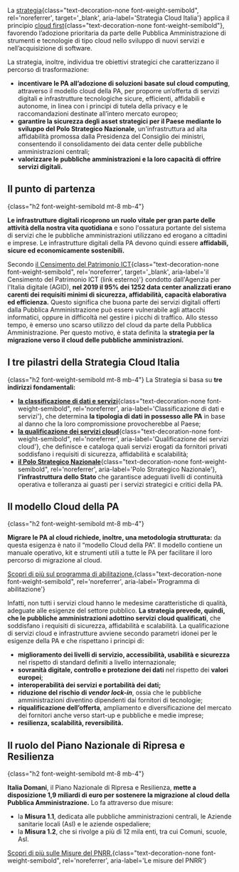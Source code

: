 La [strategia](https://docs.italia.it/italia/cloud-italia/strategia-cloud-italia-docs/it/stabile/index.html){class="text-decoration-none font-weight-semibold", rel='noreferrer', target='\_blank', aria-label='Strategia Cloud Italia'} applica il principio [cloud first](/glossario/#cloud-first){class="text-decoration-none font-weight-semibold"}, favorendo l’adozione prioritaria da parte delle Pubblica Amministrazione di strumenti e tecnologie di tipo cloud nello sviluppo di nuovi servizi e nell’acquisizione di software.

La strategia, inoltre, individua tre obiettivi strategici che caratterizzano il percorso di trasformazione:

- **incentivare le PA all’adozione di soluzioni basate sul cloud computing**, attraverso il modello cloud della PA, per proporre un’offerta di servizi digitali e infrastrutture tecnologiche sicure, efficienti, affidabili e autonome, in linea con i principi di tutela della privacy e le raccomandazioni destinate all’intero mercato europeo;
- **garantire la sicurezza degli asset strategici per il Paese mediante lo sviluppo del Polo Strategico Nazionale**, un'infrastruttura ad alta affidabilità promossa dalla Presidenza del Consiglio dei ministri, consentendo il consolidamento dei data center delle pubbliche amministrazioni centrali;
- **valorizzare le pubbliche amministrazioni e la loro capacità di offrire servizi digitali.**

## Il punto di partenza
{class="h2 font-weight-semibold mt-8 mb-4"}

**Le infrastrutture digitali ricoprono un ruolo vitale per gran parte delle attività della nostra vita quotidiana** e sono l'ossatura portante del sistema di servizi che le pubbliche amministrazioni utilizzano ed erogano a cittadini e imprese. Le infrastrutture digitali della PA devono quindi essere **affidabili, sicure ed economicamente sostenibili.**

Secondo [il Censimento del Patrimonio ICT](https://censimentoict.italia.it/index.html){class="text-decoration-none font-weight-semibold", rel='noreferrer', target='\_blank', aria-label='il Censimento del Patrimonio ICT (link esterno)'} condotto dall'Agenzia per l'Italia digitale (AGID), **nel 2019 il 95% dei 1252 data center analizzati erano carenti dei requisiti minimi di sicurezza, affidabilità, capacità elaborativa ed efficienza.** Questo significa che buona parte dei servizi digitali offerti dalla Pubblica Amministrazione può essere vulnerabile agli attacchi informatici, oppure in difficoltà nel gestire i picchi di traffico. Allo stesso tempo, è emerso uno scarso utilizzo del cloud da parte della Pubblica Amministrazione. Per questo motivo, è stata definita la **strategia per la migrazione verso il cloud delle pubbliche amministrazioni.**

## I tre pilastri della Strategia Cloud Italia
{class="h2 font-weight-semibold mt-8 mb-4"}
La Strategia si basa su **tre indirizzi fondamentali:**
- [**la classificazione di dati e servizi**](/strategia-cloud-pa/classificazione-di-dati-e-servizi){class="text-decoration-none font-weight-semibold", rel='noreferrer', aria-label='Classificazione di dati e servizi'}, che determina **la tipologia di dati in possesso alle PA** in base al danno che la loro compromissione provocherebbe al Paese;
- [**la qualificazione dei servizi cloud**](/qualificazione-servizi-cloud){class="text-decoration-none font-weight-semibold", rel='noreferrer', aria-label='Qualificazione dei servizi cloud'}, che definisce e cataloga quali servizi erogati da fornitori privati soddisfano i requisiti di sicurezza, affidabilità e scalabilità;
- [**il Polo Strategico Nazionale**](strategia-cloud-pa/polo-strategico-nazionale){class="text-decoration-none font-weight-semibold", rel='noreferrer', aria-label='Polo Strrategico Nazionale'}, **l’infrastruttura dello Stato** che garantisce adeguati livelli di continuità operativa e tolleranza  ai guasti per i servizi strategici e critici della PA. 

## Il modello Cloud della PA
{class="h2 font-weight-semibold mt-8 mb-4"}

**Migrare le PA al cloud richiede, inoltre, una metodologia strutturata:** da questa esigenza è nato il “modello Cloud della PA”. Il modello contiene un manuale operativo, kit e strumenti utili a tutte le PA per facilitare il loro percorso di migrazione al cloud.

[Scopri di più sul programma di abilitazione.](/programma-abilitazione-cloud/){class="text-decoration-none font-weight-semibold", rel='noreferrer', aria-label='Programma di abilitazione'}

Infatti, non tutti i servizi cloud hanno le medesime caratteristiche di qualità, adeguate alle esigenze del settore pubblico. **La strategia prevede, quindi, che le pubbliche amministrazioni adottino servizi cloud qualificati**, che soddisfano i requisiti di sicurezza, affidabilità e scalabilità.
La qualificazione di servizi cloud e infrastrutture avviene secondo parametri idonei per le esigenze della PA e che rispettano i principi di:
- **miglioramento dei livelli di servizio, accessibilità, usabilità e sicurezza** nel rispetto di standard definiti a livello internazionale;
- **sovranità digitale, controllo e protezione dei dati** nel rispetto dei **valori europei**;
- **interoperabilità dei servizi e portabilità dei dati;**
- **riduzione del rischio di _vendor lock-in_**, ossia che le pubbliche amministrazioni diventino dipendenti dai fornitori di tecnologie;
- **riqualificazione dell’offerta**, ampliamento e diversificazione del mercato dei fornitori anche verso start-up e pubbliche e medie imprese;
- **resilienza, scalabilità, reversibilità.**

## Il ruolo del Piano Nazionale di Ripresa e Resilienza
{class="h2 font-weight-semibold mt-8 mb-4"}

**Italia Domani**, il Piano Nazionale di Ripresa e Resilienza, **mette a disposizione 1,9 miliardi di euro per sostenere la migrazione al cloud della Pubblica Amministrazione.** Lo fa attraverso due misure: 
- la **Misura 1.1**, dedicata alle pubbliche amministrazioni centrali, le Aziende sanitarie locali (Asl) e le aziende ospedaliere;
- la **Misura 1.2**, che si rivolge a più di 12 mila enti, tra cui Comuni, scuole, Asl.

[Scopri di più sulle Misure del PNRR.](/le-misure-del-piano-nazionale-di-ripresa-e-resilienza){class="text-decoration-none font-weight-semibold", rel='noreferrer', aria-label='Le misure del PNRR'}